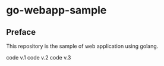 # go-webapp-sample



## Preface
This repository is the sample of web application using golang.

code v.1
code v.2
code v.3
